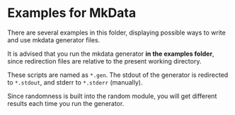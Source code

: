 # Examples for MkData

There are several examples in this folder, displaying possible ways to write and use mkdata generator files.

It is advised that you run the mkdata generator **in the examples folder**, since redirection files are relative to the present working directory.

These scripts are named as `*.gen`. The stdout of the generator is redirected to `*.stdout`, and stderr to `*.stderr` (manually).

Since randomness is built into the random module, you will get different results each time you run the generator.
